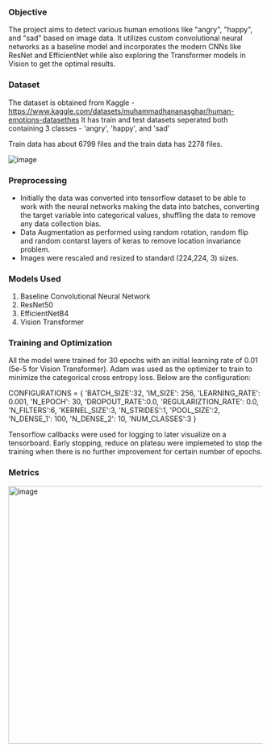 ### Objective
The project aims to detect various human emotions like "angry", "happy", and "sad" based on image data. It utilizes custom convolutional neural networks as a baseline model and incorporates the modern CNNs like ResNet and EfficientNet while also exploring the Transformer models in Vision to get the optimal results.

### Dataset

The dataset is obtained from Kaggle - https://www.kaggle.com/datasets/muhammadhananasghar/human-emotions-datasethes
It has train and test datasets seperated both containing 3 classes - 'angry', 'happy', and 'sad'

Train data has about 6799 files and the train data has 2278 files.

![image](https://github.com/RohitMacherla3/human-emotion-detection/assets/89356811/85a4b73b-efee-46c4-9e46-477a2efd6298)

### Preprocessing

- Initially the data was converted into tensorflow dataset to be able to work with the neural networks making the data into batches, converting the target variable into categorical values, shuffling the data to remove any data collection bias.
- Data Augmentation as performed using random rotation, random flip and random contarst layers of keras to remove location invariance problem.
- Images were rescaled and resized to standard (224,224, 3) sizes.

### Models Used
1. Baseline Convolutional Neural Network
2. ResNet50
3. EfficientNetB4
4. Vision Transformer

### Training and Optimization

All the model were trained for 30 epochs with an initial learning rate of 0.01 (5e-5 for Vision Transformer). Adam was used as the optimizer to train to minimize the categorical cross entropy loss.
Below are the configuration:

CONFIGURATIONS = {
    'BATCH_SIZE':32,
    'IM_SIZE': 256,
    'LEARNING_RATE': 0.001,
    'N_EPOCH': 30,
    'DROPOUT_RATE':0.0,
    'REGULARIZTION_RATE': 0.0,
    'N_FILTERS':6,
    'KERNEL_SIZE':3,
    'N_STRIDES':1,
    'POOL_SIZE':2,
    'N_DENSE_1': 100,
    'N_DENSE_2': 10,
    'NUM_CLASSES':3
}

Tensorflow callbacks were used for logging to later visualize on a tensorboard. Early stopping, reduce on plateau were implemeted to stop the training when there is no further improvement for certain number of epochs.

### Metrics
<img width="511" alt="image" src="https://github.com/RohitMacherla3/human-emotion-detection/assets/89356811/ed76845f-9e9f-4a9e-8564-5a130701311e">

